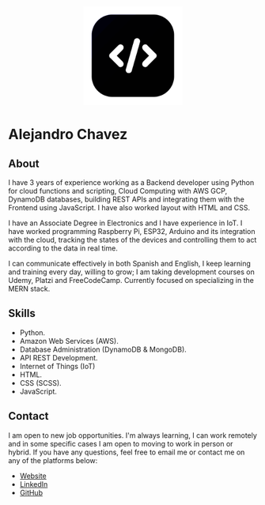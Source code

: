 <p align="center"><a href="https://alejandroch1202.github.io/" target="_blank"><img src="https://raw.githubusercontent.com/alejandroch1202/alejandroch1202.github.io/main/img/code.png" width="200" alt="Logo"></a></p>

# Alejandro Chavez

## About

I have 3 years of experience working as a Backend developer using Python for cloud functions and scripting, Cloud Computing with AWS GCP, DynamoDB databases, building REST APIs and integrating them with the Frontend using JavaScript. I have also worked layout with HTML and CSS.

I have an Associate Degree in Electronics and I have experience in IoT. I have worked programming Raspberry Pi, ESP32, Arduino and its integration with the cloud, tracking the states of the devices and controlling them to act according to the data in real time.

I can communicate effectively in both Spanish and English, I keep learning and training every day, willing to grow; I am taking development courses on Udemy, Platzi and FreeCodeCamp. Currently focused on specializing in the MERN stack.

## Skills
- Python.
- Amazon Web Services (AWS).
- Database Administration (DynamoDB & MongoDB).
- API REST Development.
- Internet of Things (IoT)
- HTML.
- CSS (SCSS).
- JavaScript.

## Contact
I am open to new job opportunities. I'm always learning, I can work remotely and in some specific cases I am open to moving to work in person or hybrid. If you have any questions, feel free to email me or contact me on any of the platforms below:

- [Website](https://alejandroch1202.github.io/)
- [LinkedIn](https://www.linkedin.com/in/alejandroch/)
- [GitHub](https://github.com/alejandroch1202/)
